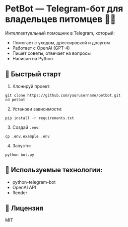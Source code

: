 # PetBot — Telegram-бот для владельцев питомцев 🐶🐱

Интеллектуальный помощник в Telegram, который:
- Помогает с уходом, дрессировкой и досугом
- Работает с OpenAI (GPT-4)
- Пишет советы, отвечает на вопросы
- Написан на Python

## 🚀 Быстрый старт

1. Клонируй проект:
```
git clone https://github.com/yourusername/petbot.git
cd petbot
```

2. Установи зависимости:
```
pip install -r requirements.txt
```

3. Создай `.env`:
```
cp .env.example .env
```

4. Запусти:
```
python bot.py
```

## 🧠 Используемые технологии:
- python-telegram-bot
- OpenAI API
- Render

## 🤖 Лицензия
MIT
